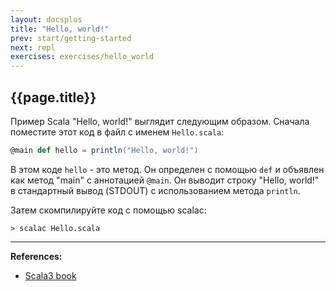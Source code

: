 ```yaml
---
layout: docsplus
title: "Hello, world!"
prev: start/getting-started
next: repl
exercises: exercises/hello_world
---
```


## {{page.title}}

Пример Scala "Hello, world!" выглядит следующим образом. 
Сначала поместите этот код в файл с именем `Hello.scala`:

```scala
@main def hello = println("Hello, world!")
```

В этом коде `hello` - это метод. Он определен с помощью `def` и объявлен как метод "main" с аннотацией `@main`. 
Он выводит строку "Hello, world!" в стандартный вывод (STDOUT) с использованием метода `println`.

Затем скомпилируйте код с помощью scalac:
```
> scalac Hello.scala
```

---

**References:**
- [Scala3 book](https://docs.scala-lang.org/scala3/book/taste-hello-world.html)
